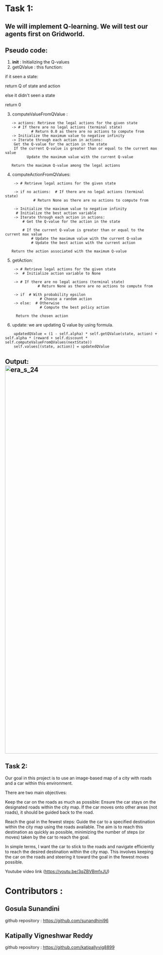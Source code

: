 # Task 1:

## We will implement Q-learning. We will test our agents first on Gridworld.

## Pseudo code:
1. __init__  : Initializing the Q-values 
2. getQValue : 
 this function:

if it seen a state:

   return Q of state and action

else it didn't seen a state

   return 0 
   
3. computeValueFromQValue :
```
   -> actions: Retrieve the legal actions for the given state
   -> # If there are no legal actions (terminal state)
            # Return 0.0 as there are no actions to compute from
   -> Initialize the maximum value to negative infinity
   -> Iterate through each action in actions:
    Get the Q-value for the action in the state
    If the current Q-value is greater than or equal to the current max value
          Update the maximum value with the current Q-value

   Return the maximum Q-value among the legal actions
```

4. computeActionFromQValues:
```
    -> # Retrieve legal actions for the given state

    -> if no actions:  # If there are no legal actions (terminal state)
             # Return None as there are no actions to compute from

    -> Initialize the maximum value to negative infinity
     # Initialize the best action variable
    -> Iterate through each action in actions:
        # Get the Q-value for the action in the state

        # If the current Q-value is greater than or equal to the current max value
            # Update the maximum value with the current Q-value
            # Update the best action with the current action

   Return the action associated with the maximum Q-value
```
5. getAction:
```
    -> # Retrieve legal actions for the given state
    ->  # Initialize action variable to None

    -> # If there are no legal actions (terminal state)
               # Return None as there are no actions to compute from

    -> if  # With probability epsilon
                # Choose a random action
    -> else:  # Otherwise
                # Compute the best policy action

     Return the chosen action
```
6. update: we are updating Q value by using formula.
```
    updatedQValue = (1 - self.alpha) * self.getQValue(state, action) + self.alpha * (reward + self.discount * self.computeValueFromQValues(nextState))
    self.values[(state, action)] = updatedQValue
```

## Output: <img width="1280" alt="era_s_24" src="https://github.com/sunandhini96/TSAI_ERAV1/assets/63030539/bd1cba62-8422-4b0a-b84a-5ae9fd118e51">
   
## Task 2:  

Our goal in this project is to use an image-based map of a city with roads and a car within this environment. 

There are two main objectives:

Keep the car on the roads as much as possible: Ensure the car stays on the designated roads within the city map. If the car moves onto other areas (not roads), it should be guided back to the road.

Reach the goal in the fewest steps: Guide the car to a specified destination within the city map using the roads available. The aim is to reach this destination as quickly as possible, minimizing the number of steps (or moves) taken by the car to reach the goal.

In simple terms, I want the car to stick to the roads and navigate efficiently to reach the desired destination within the city map. This involves keeping the car on the roads and steering it toward the goal in the fewest moves possible.

Youtube video link (https://youtu.be/3qZBVBmfxJU)


#  Contributors :

## Gosula Sunandini 
github repository : https://github.com/sunandhini96
## Katipally Vigneshwar Reddy
github repository : https://github.com/katipallyvig8899
